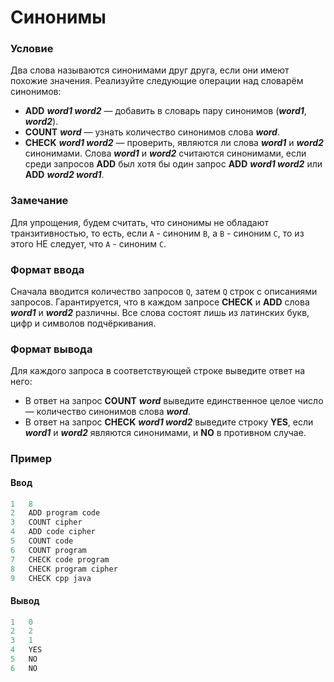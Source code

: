 # Синонимы

### Условие
 
Два слова называются синонимами друг друга, если они имеют похожие значения. Реализуйте следующие операции над словарём синонимов:

* **ADD** ***word1 word2*** — добавить в словарь пару синонимов (***word1***, ***word2***).
* **COUNT** ***word*** — узнать количество синонимов слова ***word***.
* **CHECK** ***word1 word2*** — проверить, являются ли слова ***word1*** и ***word2*** синонимами. Слова ***word1*** и ***word2*** считаются синонимами, если среди запросов **ADD** был хотя бы один запрос **ADD** ***word1 word2*** или **ADD** ***word2 word1***.

### Замечание

Для упрощения, будем считать, что синонимы не обладают транзитивностью, то есть, если `A` - синоним `B`, а `B` - синоним `C`, то из этого НЕ следует, что `A` - синоним `C`.

### Формат ввода

Сначала вводится количество запросов `Q`, затем `Q` строк с описаниями запросов. Гарантируется, что в каждом запросе **CHECK** и **ADD** слова ***word1*** и ***word2*** различны. Все слова состоят лишь из латинских букв, цифр и символов подчёркивания.

### Формат вывода

Для каждого запроса в соответствующей строке выведите ответ на него:

* В ответ на запрос **COUNT** ***word*** выведите единственное целое число — количество синонимов слова ***word***.
* В ответ на запрос **CHECK** ***word1 word2*** выведите строку **YES**, если ***word1*** и ***word2*** являются синонимами, и **NO** в противном случае.

### Пример

#### Ввод

```objectivec
1   8
2   ADD program code
3   COUNT cipher
4   ADD code cipher
5   COUNT code
6   COUNT program
7   CHECK code program
8   CHECK program cipher
9   CHECK cpp java
```

#### Вывод

```objectivec
1   0
2   2
3   1
4   YES
5   NO
6   NO
```
